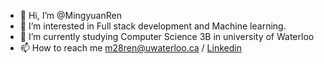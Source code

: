 - 👋 Hi, I’m @MingyuanRen
- 👀 I’m interested in Full stack development and Machine learning.
- 🌱 I’m currently studying Computer Science 3B in university of Waterloo
- 📫 How to reach me m28ren@uwaterloo.ca / [Linkedin](https://www.linkedin.com/in/mingyuan-ren-499729216/)

<!---
MingyuanRen/MingyuanRen is a ✨ special ✨ repository because its `README.md` (this file) appears on your GitHub profile.
You can click the Preview link to take a look at your changes.
--->
